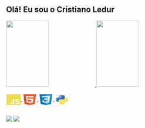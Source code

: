## Olá! Eu sou o Cristiano Ledur 
 <div>
  <a href="https://github.com/CristianoLedur">
  <img height="180em" width="48%" src="https://github-readme-stats.vercel.app/api?username=CristianoLedur&show_icons=true&theme=dark&include_all_commits=true"/>
  <img height="180em" width="48%" src="https://github-readme-stats.vercel.app/api/top-langs/?username=CristianoLedur&layout=compact&langs_count=16&theme=dark"/>
</div>
<div style="display: inline_block"><br>
  <img align="center" alt="Rafa-Js" height="30" width="40" src="https://raw.githubusercontent.com/devicons/devicon/master/icons/javascript/javascript-plain.svg">
  <img align="center" alt="Rafa-HTML" height="30" width="40" src="https://raw.githubusercontent.com/devicons/devicon/master/icons/html5/html5-original.svg">
  <img align="center" alt="Rafa-CSS" height="30" width="40" src="https://raw.githubusercontent.com/devicons/devicon/master/icons/css3/css3-original.svg">
  <img align="center" alt="Rafa-Python" height="30" width="40" src="https://raw.githubusercontent.com/devicons/devicon/master/icons/python/python-original.svg">
 </div>
  
  ##
 
<div> 
  <a href = "mailto:contato.cristianoledur@gmail.com"><img src="https://img.shields.io/badge/-Gmail-%23333?style=for-the-badge&logo=gmail&logoColor=white" target="_blank"></a>
  <a href="https://www.linkedin.com/in/cristiano-ledur/" target="_blank"><img src="https://img.shields.io/badge/-LinkedIn-%230077B5?style=for-the-badge&logo=linkedin&logoColor=white" target="_blank"></a> 
</div>

